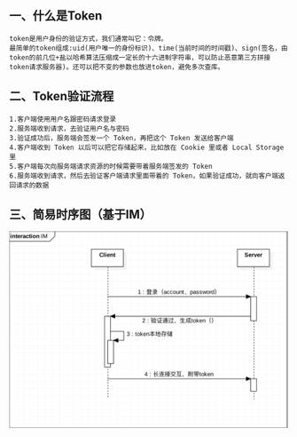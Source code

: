 ## 一、什么是Token

	token是用户身份的验证方式，我们通常叫它：令牌。
	最简单的token组成:uid(用户唯一的身份标识)、time(当前时间的时间戳)、sign(签名，由token的前几位+盐以哈希算法压缩成一定长的十六进制字符串，可以防止恶意第三方拼接token请求服务器)。还可以把不变的参数也放进token，避免多次查库。

## 二、Token验证流程

	1.客户端使用用户名跟密码请求登录
	2.服务端收到请求，去验证用户名与密码
	3.验证成功后，服务端会签发一个 Token，再把这个 Token 发送给客户端
	4.客户端收到 Token 以后可以把它存储起来，比如放在 Cookie 里或者 Local Storage 里
	5.客户端每次向服务端请求资源的时候需要带着服务端签发的 Token
	6.服务端收到请求，然后去验证客户端请求里面带着的 Token，如果验证成功，就向客户端返回请求的数据
	
## 三、简易时序图（基于IM）

![](https://github.com/ToyoBai/Network-programming/blob/master/IM/%E7%BD%91%E7%BB%9C%E7%BC%96%E7%A8%8B%E7%9B%B8%E5%85%B3%E7%9F%A5%E8%AF%86/Img/Token.png?raw=true) 

